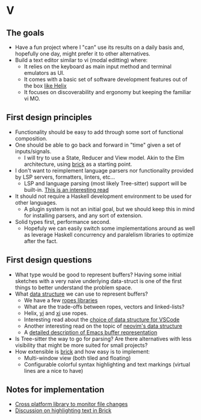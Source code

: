 # V

## The goals

* Have a fun project where I "can" use its results on a daily basis and, hopefully one day, might prefer it to other alternatives.
* Build a text editor similar to vi (modal editting) where:
    * It relies on the keyboard as main input method and terminal emulators as UI.
    * It comes with a basic set of software development features out of the box [like Helix](https://helix-editor.com/)
    * It focuses on discoverability and ergonomy but keeping the familiar vi MO.

## First design principles

* Functionality should be easy to add through some sort of functional composition.
* One should be able to go back and forward in "time" given a set of inputs/signals.
    * I will try to use a State, Reducer and View model. Akin to the Elm architecture, using [brick](https://hackage.haskell.org/package/brick) as a starting point.
* I don't want to reimplement language parsers nor functionality provided by LSP servers, formatters, linters, etc...
    * LSP and language parsing (most likely Tree-sitter) support will be built-in. [This is an interesting read](https://github.com/microsoft/vscode/issues/50140)
* It should not require a Haskell development environment to be used for other languages.
    * A plugin system is not an initial goal, but we should keep this in mind for installing parsers, and any sort of extension.
* Solid types first, performance second.
    * Hopefuly we can easily switch some implementations around as well as leverage Haskell concurrency and paralelism libraries to optimize after the fact.

## First design questions

* What type would be good to represent buffers? Having some initial sketches with a very naive underlying data-struct is one of the first things to better understand the problem space.
* What [data structure](https://iq.opengenus.org/data-structures-used-in-text-editor/) we can use to represent buffers?
    * We have a few [ropes libraries](https://hackage.haskell.org/packages/search?terms=ropes)
    * What are the trade-offs between ropes, vectors and linked-lists?
    * Helix, [yi](https://github.com/yi-editor/yi) and [xi](https://xi-editor.io/) use ropes.
    * Interesting read about the [choice of data structure for VSCode](https://code.visualstudio.com/blogs/2018/03/23/text-buffer-reimplementation)
    * Another interesting read on the topic of [neovim's data structure](https://github.com/neovim/neovim/discussions/25647)
    * A [detailed description of Emacs buffer representation](https://www.gnu.org/software/emacs/manual/html_node/elisp/Buffer-Internals.html)
* Is Tree-sitter the way to go for parsing? Are there alternatives with less visibility that might be more suited for small projects?
* How extensible is [brick](https://hackage.haskell.org/package/brick) and how easy is to implement:
    * Multi-window view (both tiled and floating)
    * Configurable colorful syntax highlighting and text markings (virtual lines are a nice to have)

## Notes for implementation

* [Cross platform library to monitor file changes](https://hackage.haskell.org/package/fsnotif)
* [Discussion on highlighting text in Brick](https://github.com/jtdaugherty/brick/issues/400)
